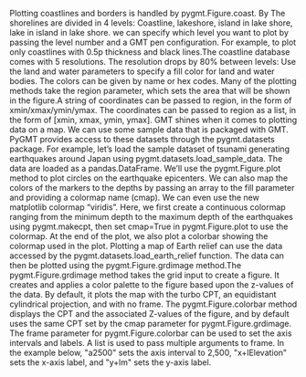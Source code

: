 Plotting coastlines and borders is handled by pygmt.Figure.coast. By The shorelines are divided in 4 levels: Coastline, lakeshore, island in lake shore, lake in island in lake shore. 
we can specify which level you want to plot by passing the level number and a GMT pen configuration. For example, to plot only coastlines with 0.5p thickness and black lines.The coastline database comes with 5 resolutions. The resolution drops by 80% between levels:
Use the land and water parameters to specify a fill color for land and water bodies. The colors can be given by name or hex codes. Many of the plotting methods take the region parameter, which sets the area that will be shown in the figure.A string of coordinates can be passed to region, in the form of xmin/xmax/ymin/ymax.
The coordinates can be passed to region as a list, in the form of [xmin, xmax, ymin, ymax].
GMT shines when it comes to plotting data on a map. We can use some sample data that is packaged with GMT. PyGMT provides access to these datasets through the pygmt.datasets package. For example, let’s load the sample dataset of tsunami generating earthquakes around Japan using pygmt.datasets.load_sample_data. The data are loaded as a pandas.DataFrame.
We’ll use the pygmt.Figure.plot method to plot circles on the earthquake epicenters.
We can also map the colors of the markers to the depths by passing an array to the fill parameter and providing a colormap name (cmap). We can even use the new matplotlib colormap “viridis”. Here, we first create a continuous colormap ranging from the minimum depth to the maximum depth of the earthquakes using pygmt.makecpt, then set cmap=True in pygmt.Figure.plot to use the colormap. At the end of the plot, we also plot a colorbar showing the colormap used in the plot.
Plotting a map of Earth relief can use the data accessed by the pygmt.datasets.load_earth_relief function. The data can then be plotted using the pygmt.Figure.grdimage method.The pygmt.Figure.grdimage method takes the grid input to create a figure. It creates and applies a color palette to the figure based upon the z-values of the data. By default, it plots the map with the turbo CPT, an equidistant cylindrical projection, and with no frame.
The pygmt.Figure.colorbar method displays the CPT and the associated Z-values of the figure, and by default uses the same CPT set by the cmap parameter for pygmt.Figure.grdimage. The frame parameter for pygmt.Figure.colorbar can be used to set the axis intervals and labels. A list is used to pass multiple arguments to frame. In the example below, "a2500" sets the axis interval to 2,500, "x+lElevation" sets the x-axis label, and "y+lm" sets the y-axis label.
